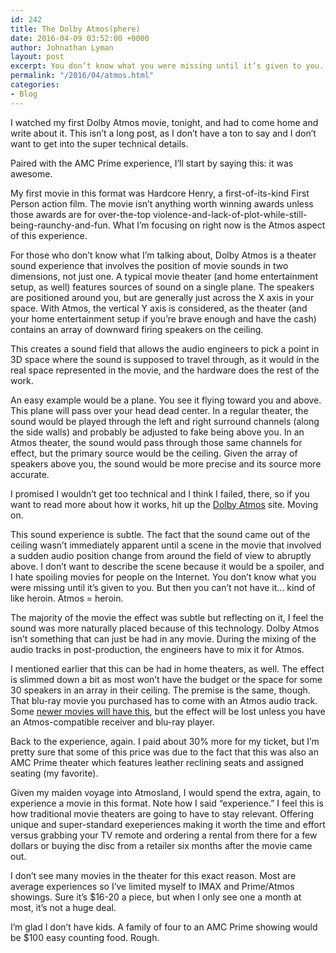 ```yaml
---
id: 242
title: The Dolby Atmos(phere)
date: 2016-04-09 03:52:00 +0000
author: Johnathan Lyman
layout: post
excerpt: You don’t know what you were missing until it’s given to you. But then you can’t not have it… kind of like heroin. Atmos = heroin.
permalink: "/2016/04/atmos.html"
categories:
- Blog
---
```

I watched my first Dolby Atmos movie, tonight, and had to come home and write about it. This isn’t a long post, as I don’t have a ton to say and I don’t want to get into the super technical details.

Paired with the AMC Prime experience, I’ll start by saying this: it was awesome.

My first movie in this format was Hardcore Henry, a first-of-its-kind First Person action film. The movie isn’t anything worth winning awards unless those awards are for over-the-top violence-and-lack-of-plot-while-still-being-raunchy-and-fun. What I’m focusing on right now is the Atmos aspect of this experience.

For those who don’t know what I’m talking about, Dolby Atmos is a theater sound experience that involves the position of movie sounds in two dimensions, not just one. A typical movie theater (and home entertainment setup, as well) features sources of sound on a single plane. The speakers are positioned around you, but are generally just across the X axis in your space. With Atmos, the vertical Y axis is considered, as the theater (and your home entertainment setup if you’re brave enough and have the cash) contains an array of downward firing speakers on the ceiling.

This creates a sound field that allows the audio engineers to pick a point in 3D space where the sound is supposed to travel through, as it would in the real space represented in the movie, and the hardware does the rest of the work.

An easy example would be a plane. You see it flying toward you and above. This plane will pass over your head dead center. In a regular theater, the sound would be played through the left and right surround channels (along the side walls) and probably be adjusted to fake being above you. In an Atmos theater, the sound would pass through those same channels for effect, but the primary source would be the ceiling. Given the array of speakers above you, the sound would be more precise and its source more accurate.

I promised I wouldn’t get too technical and I think I failed, there, so if you want to read more about how it works, hit up the [Dolby Atmos](http://www.dolby.com/us/en/brands/dolby-atmos.html) site. Moving on.

This sound experience is subtle. The fact that the sound came out of the ceiling wasn’t immediately apparent until a scene in the movie that involved a sudden audio position change from around the field of view to abruptly above. I don’t want to describe the scene because it would be a spoiler, and I hate spoiling movies for people on the Internet. You don’t know what you were missing until it’s given to you. But then you can’t not have it… kind of like heroin. Atmos = heroin.

The majority of the movie the effect was subtle but reflecting on it, I feel the sound was more naturally placed because of this technology. Dolby Atmos isn’t something that can just be had in any movie. During the mixing of the audio tracks in post-production, the engineers have to mix it for Atmos.

I mentioned earlier that this can be had in home theaters, as well. The effect is slimmed down a bit as most won’t have the budget or the space for some 30 speakers in an array in their ceiling. The premise is the same, though. That blu-ray movie you purchased has to come with an Atmos audio track. Some [newer movies will have this](http://www.dolby.com/us/en/experience/dolby-atmos/bluray-and-streaming.html), but the effect will be lost unless you have an Atmos-compatible receiver and blu-ray player.

Back to the experience, again. I paid about 30% more for my ticket, but I’m pretty sure that some of this price was due to the fact that this was also an AMC Prime theater which features leather reclining seats and assigned seating (my favorite).

Given my maiden voyage into Atmosland, I would spend the extra, again, to experience a movie in this format. Note how I said “experience.” I feel this is how traditional movie theaters are going to have to stay relevant. Offering unique and super-standard exeperiences making it worth the time and effort versus grabbing your TV remote and ordering a rental from there for a few dollars or buying the disc from a retailer six months after the movie came out.

I don’t see many movies in the theater for this exact reason. Most are average experiences so I’ve limited myself to IMAX and Prime/Atmos showings. Sure it’s $16-20 a piece, but when I only see one a month at most, it’s not a huge deal.

I’m glad I don’t have kids. A family of four to an AMC Prime showing would be $100 easy counting food. Rough.